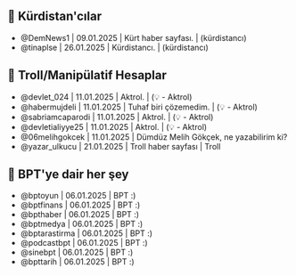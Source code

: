 ## 🫏 Kürdistan'cılar
- @DemNews1 | 09.01.2025 | Kürt haber sayfası. | (kürdistancı)
- @tinaplse | 26.01.2025 | Kürdistancı. | (kürdistancı)

## 🥸 Troll/Manipülatif Hesaplar
- @devlet_024 | 11.01.2025 | Aktrol. | (💡 - Aktrol)
- @habermujdeli | 11.01.2025 | Tuhaf biri çözemedim. | (💡 - Aktrol)
- @sabriamcaparodi | 11.01.2025 | Aktrol. | (💡 - Aktrol)
- @devletialiyye25 | 11.01.2025 | Aktrol. | (💡 - Aktrol)
- @06melihgokcek | 11.01.2025 | Dümdüz Melih Gökçek, ne yazabilirim ki?
- @yazar_ulkucu | 21.01.2025 | Troll haber sayfası | Troll

## 🤗 BPT'ye dair her şey
- @bptoyun | 06.01.2025 | BPT :)
- @bptfinans | 06.01.2025 | BPT :)
- @bpthaber | 06.01.2025 | BPT :)
- @bptmedya | 06.01.2025 | BPT :)
- @bptarastirma | 06.01.2025 | BPT :)
- @podcastbpt | 06.01.2025 | BPT :)
- @sinebpt | 06.01.2025 | BPT :)
- @bpttarih | 06.01.2025 | BPT :)
